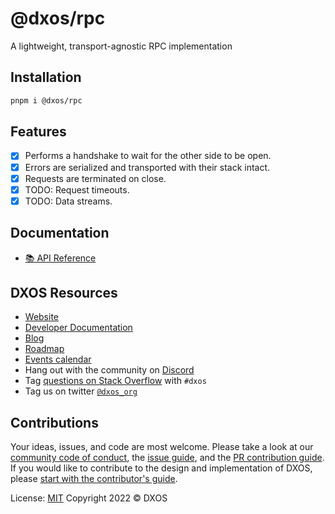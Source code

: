 # @dxos/rpc

A lightweight, transport-agnostic RPC implementation

## Installation

```bash
pnpm i @dxos/rpc
```

## Features

- [x] Performs a handshake to wait for the other side to be open.
- [x] Errors are serialized and transported with their stack intact.
- [x] Requests are terminated on close.
- [x] TODO: Request timeouts.
- [x] TODO: Data streams.

## Documentation

- [📚 API Reference](https://docs.dxos.org/api/@dxos/rpc)

## DXOS Resources

- [Website](https://dxos.org)
- [Developer Documentation](https://docs.dxos.org)
- [Blog](https://blog.dxos.org)
- [Roadmap](https://docs.dxos.org/roadmap)
- [Events calendar](https://blog.dxos.org/events)
- Hang out with the community on [Discord](https://dxos.org/discord)
- Tag [questions on Stack Overflow](https://stackoverflow.com/questions/tagged/dxos) with `#dxos`
- Tag us on twitter [`@dxos_org`](https://twitter.com/dxos_org)

## Contributions

Your ideas, issues, and code are most welcome. Please take a look at our [community code of conduct](), the [issue guide](https://github.com/dxos/dxos/issues), and the [PR contribution guide](). If you would like to contribute to the design and implementation of DXOS, please [start with the contributor's guide]().

License: [MIT](./LICENSE.md) Copyright 2022 © DXOS
